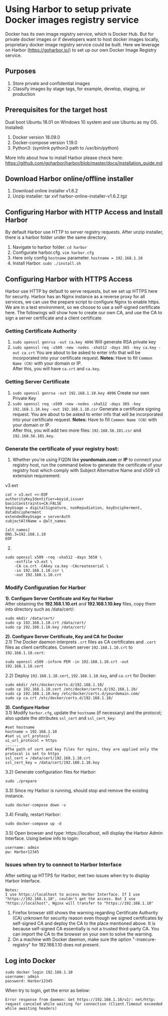 # Using Harbor to setup private Docker images registry service
Docker has its own image registry service, which is Docker Hub. But for private docker images or if developers want to host docker images locally, proprietary docker image registry service could be built. Here we leverage on Harbor (https://goharbor.io/) to set up our own Docker Image Registry service.
## Purposes
1. Store private and confidential images
2. Classify images by stage tags, for example, develop, staging, or production
## Prerequisites for the target host
Dual boot Ubuntu 18.01 on Windows 10 system and use Ubuntu as my OS. Installed:
1. Docker version 18.09.0
2. Docker-compose version 1.19.0
3. Python3: (symlink python3 path to /usr/bin/python)

More Info about how to install Harbor please check here: https://github.com/goharbor/harbor/blob/master/docs/installation_guide.md

## Download Harbor online/offline installer
1. Download online installer v1.6.2
2. Unzip installer: tar xvf harbor-online-installer-v1.6.2.tgz

## Configuring Harbor with HTTP Access and Install Harbor
By default Harbor use HTTP to server registry requests. After unzip installer, there is a harbor folder under the same directory. 
1. Navigate to harbor folder. `cd harbor`
2. Configurate harbor.cfg. `vim harbor.cfg`
3. Here only config `hostname` parameter. `hostname = 192.168.1.10`
4. Install Harbor. `sudo ./install.sh`  

## Configuring Harbor with HTTPS Access
Harbor use HTTP by default to serve requests, but we set up HTTPS here for security. Harbor has an Nginx instance as a reverse proxy for all services, we can use the prepare script to configure Nginx to enable https.
We are in a test environment, so we choose to use a self-signed certificate here. The followings will show how to create our own CA, and use the CA to sign a server certificate and a client certificate

### Getting Certificate Authority
1. `sudo openssl genrsa -out ca.key 4096` Will generate RSA private key
2. `sudo openssl req -x509 -new -nodes -sha512 -days 365 -key ca.key -out ca.crt` You are about to be asked to enter info that will be incorporated into your certificate request. **Notes:** Have to fill `Common Name (CN)` with your domain or IP. <br/>
After this, you will have `ca.crt` and `ca.key`.
### Getting Server Certificate
1. `sudo openssl genrsa -out 192.168.1.10.key 4096` Create our own Private Key
2. `sudo openssl req -x509 -new -nodes -sha512 -days 365 -key 192.168.1.10.key -out 192.168.1.10.csr` Generate a certificate signing request. You are about to be asked to enter info that will be incorporated into your certificate request. **Notes:** Have to fill `Common Name (CN)` with your domain or IP. <br/>
After this, you will add two more files: `192.168.56.101.csr` and `192.168.56.101.key`.
### Generate the certificate of your registry host:
1. Whether you're using FQDN like **yourdomain.com** or **IP** to connect your registry host, run the command below to generate the certificate of your registry host which comply with Subject Alternative Name and x509 v3 extension requirement: <br/>

v3.ext
```
cat > v3.ext <<-EOF
authorityKeyIdentifier=keyid,issuer
basicConstraints=CA:FALSE
keyUsage = digitalSignature, nonRepudiation, keyEncipherment, dataEncipherment
extendedKeyUsage = serverAuth 
subjectAltName = @alt_names

[alt_names]
DNS.3=192.168.1.10
EOF
``` 

2. 
```
sudo openssl x509 -req -sha512 -days 3650 \
    -extfile v3.ext \
    -CA ca.crt -CAkey ca.key -CAcreateserial \
    -in 192.168.1.10.csr \
    -out 192.168.1.10.crt
``` 
### Modify Configuration for Harbor
**1). Configure Server Certificate and Key for Harbor** <br/>
After obtaining the **192.168.1.10.crt** and **192.168.1.10.key** files, copy them into directory such as /data/cert/: <br/>
```
sudo mkdir /data/cert/
sudo cp 192.168.1.10.crt /data/cert/
sudo cp 192.168.1.10.key /data/cert/
```
**2). Configure Server Certificate, Key and CA for Docker** <br/>
2.1) The Docker daemon interprets `.crt` files as CA certificates and `.cert` files as client certificates. Convert server `192.168.1.10.crt` to `192.168.1.10.cert`:
```
sudo openssl x509 -inform PEM -in 192.168.1.10.crt -out 192.168.1.10.cert
```
2.2) Deploy `192.168.1.10.cert`, `192.168.1.10.key`, and `ca.crt` for Docker:
```
sudo mkdir /etc/docker/certs.d/192.168.1.10/
sudo cp 192.168.1.10.cert /etc/docker/certs.d/192.168.1.10/
sudo cp 192.168.1.10.key /etc/docker/certs.d/yourdomain.com/
sudo cp ca.crt /etc/docker/certs.d/192.168.1.10/
```
**3). Configure Harbor** <br/>
3.1) Modify `harbor.cfg`, update the `hostname` (if necessary) and the protocol; also update the attributes `ssl_cert` and `ssl_cert_key`:
```
#set hostname
hostname = 192.168.1.10
#set ui_url_protocol
ui_url_protocol = https 
......
#The path of cert and key files for nginx, they are applied only the protocol is set to https 
ssl_cert = /data/cert/192.168.1.10.crt
ssl_cert_key = /data/cert/192.168.1.10.key
```
3.2) Generate configuration files for Harbor:
```
sudo ./prepare
```
3.3) Since my Harbor is running, should stop and remove the existing instance.
```
sudo docker-compose down -v
```
3.4) Finally, restart Harbor:
```
sudo docker-compose up -d
```
3.5) Open browser and type: https://localhost, will display the Harbor Admin Interface. Using below info to login:
```
username: admin
pw: Harbor12345
```

### Issues when try to connect to Harbor Interface
After setting up HTTPS for Harbor, met two issues when try to display Harbor Interface.
```
Notes:
I use https://localhost to access Harbor Interface. If I use "https://192.168.1.10", couldn't get the access. But I use "https://localhost", Nginx will transfer to "https://192.168.1.10"
```
1. Firefox browser still shows the warning regarding Certificate Authority (CA) unknown for security reason even though we signed certificates by self-signed CA and deploy the CA to the place mentioned above. It is because self-signed CA essentially is not a trusted third-party CA. You can import the CA to the browser on your own to solve the warning.
2. On a machine with Docker daemon, make sure the option "-insecure-registry" for 192.168.1.10 does not present.

## Log into Docker
```
sudo docker login 192.168.1.10
username: admin
password: Harbor12345
```
When try to login, get the error as below:
```
Error response from daemon: Get https://192.168.1.10/v2/: net/http: request canceled while waiting for connection (Client.Timeout exceeded while awaiting headers)
```
